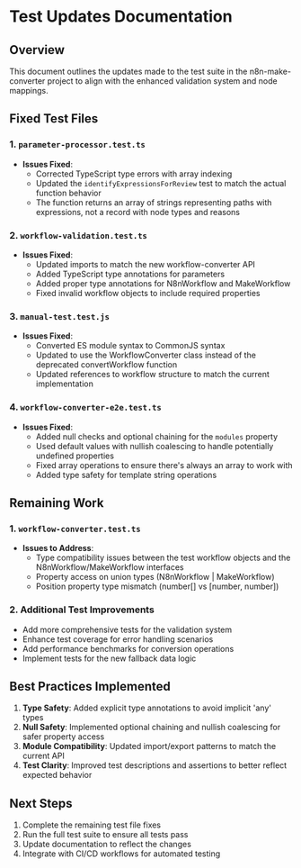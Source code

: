 # Test Updates Documentation

## Overview

This document outlines the updates made to the test suite in the n8n-make-converter project to align with the enhanced validation system and node mappings.

## Fixed Test Files

### 1. `parameter-processor.test.ts`
- **Issues Fixed**: 
  - Corrected TypeScript type errors with array indexing
  - Updated the `identifyExpressionsForReview` test to match the actual function behavior
  - The function returns an array of strings representing paths with expressions, not a record with node types and reasons

### 2. `workflow-validation.test.ts`
- **Issues Fixed**:
  - Updated imports to match the new workflow-converter API
  - Added TypeScript type annotations for parameters
  - Added proper type annotations for N8nWorkflow and MakeWorkflow
  - Fixed invalid workflow objects to include required properties

### 3. `manual-test.test.js`
- **Issues Fixed**:
  - Converted ES module syntax to CommonJS syntax
  - Updated to use the WorkflowConverter class instead of the deprecated convertWorkflow function
  - Updated references to workflow structure to match the current implementation

### 4. `workflow-converter-e2e.test.ts`
- **Issues Fixed**:
  - Added null checks and optional chaining for the `modules` property
  - Used default values with nullish coalescing to handle potentially undefined properties
  - Fixed array operations to ensure there's always an array to work with
  - Added type safety for template string operations

## Remaining Work

### 1. `workflow-converter.test.ts`
- **Issues to Address**:
  - Type compatibility issues between the test workflow objects and the N8nWorkflow/MakeWorkflow interfaces
  - Property access on union types (N8nWorkflow | MakeWorkflow)
  - Position property type mismatch (number[] vs [number, number])

### 2. Additional Test Improvements
- Add more comprehensive tests for the validation system
- Enhance test coverage for error handling scenarios
- Add performance benchmarks for conversion operations
- Implement tests for the new fallback data logic

## Best Practices Implemented

1. **Type Safety**: Added explicit type annotations to avoid implicit 'any' types
2. **Null Safety**: Implemented optional chaining and nullish coalescing for safer property access
3. **Module Compatibility**: Updated import/export patterns to match the current API
4. **Test Clarity**: Improved test descriptions and assertions to better reflect expected behavior

## Next Steps

1. Complete the remaining test file fixes
2. Run the full test suite to ensure all tests pass
3. Update documentation to reflect the changes
4. Integrate with CI/CD workflows for automated testing 
